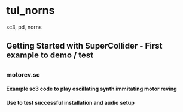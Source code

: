 # tul_norns
sc3, pd, norns
## Getting Started with SuperCollider - First example to demo / test
##
### motorev.sc
#### Example sc3 code to play oscillating synth immitating motor reving
#### Use to test successful installation and audio setup

